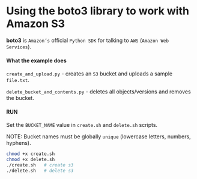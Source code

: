 # Using the boto3 library to work with Amazon S3

**boto3** is `Amazon’s` official `Python SDK` for talking to `AWS` (`Amazon Web Services`).

#### What the example does

`create_and_upload.py` - creates an `S3` bucket and uploads a sample `file.txt`.

`delete_bucket_and_contents.py` - deletes all objects/versions and removes the bucket.

#### RUN

Set the `BUCKET_NAME` value in `create.sh` and `delete.sh` scripts.

NOTE: Bucket names must be globally `unique` (lowercase letters, numbers, hyphens).

```bash
chmod +x create.sh
chmod +x delete.sh
./create.sh   # create s3
./delete.sh   # delete s3
```

